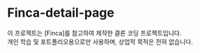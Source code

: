 # Finca-detail-page
이 프로젝트는 [Finca]를 참고하여 제작한 클론 코딩 프로젝트입니다.  
개인 학습 및 포트폴리오용으로만 사용하며, 상업적 목적은 전혀 없습니다.